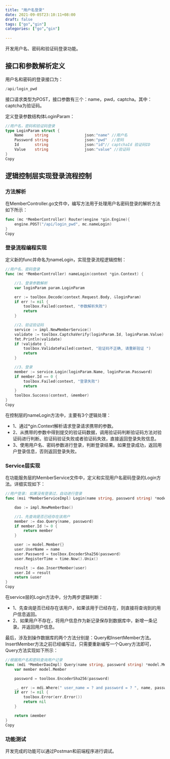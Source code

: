 ```yaml
---
title: "用户名登录"
date: 2021-09-05T23:10:11+08:00
draft: false
tags: ["go","gin"]
categories: ["go","gin"]
 
---
```


开发用户名、密码和验证码登录功能。

## 接口和参数解析定义

用户名和密码的登录接口为：

```go
/api/login_pwd
```

接口请求类型为POST，接口参数有三个：name，pwd，captcha。其中：captcha为验证码。

定义登录参数结构体LoginParam：

```go
//用户名，密码和验证码登录
type LoginParam struct {
    Name     string                json:"name" //用户名
    Password string                json:"pwd"  //密码
    Id       string                json:"id"// captchaId 验证码ID
    Value    string                json:"value" //验证码
}
Copy
```

## 逻辑控制层实现登录流程控制

### 方法解析

在MemberController.go文件中，编写方法用于处理用户名密码登录的解析方法如下所示：

```go
func (mc *MemberController) Router(engine *gin.Engine){
    engine.POST("/api/login_pwd", mc.nameLogin)
}
Copy
```

### 登录流程编程实现

定义新的func并命名为nameLogin，实现登录流程逻辑控制：

```go
//用户名、密码登录
func (mc *MemberController) nameLogin(context *gin.Context) {

    //1、登录参数解析
    var loginParam param.LoginParam

    err := toolbox.Decode(context.Request.Body, &loginParam)
    if err != nil {
        toolbox.Failed(context, "参数解析失败")
        return
    }

    //2、验证验证码
    service := impl.NewMemberService()
    validate := toolbox.CaptchaVerify(loginParam.Id, loginParam.Value)
    fmt.Println(validate)
    if !validate {
        toolbox.ValidateFailed(context, "验证码不正确, 请重新验证 ")
        return
    }

    //3、登录
    member := service.Login(loginParam.Name, loginParam.Password)
    if member.Id == 0 {
        toolbox.Failed(context, "登录失败")
        return
    }
    toolbox.Success(context, &member)
}
Copy
```

在控制层的nameLogin方法中，主要有3个逻辑处理：

- 1、通过*gin.Context解析请求登录请求携带的参数。
- 2、从携带的参数中得到提交的验证码数据，调用验证码判断验证码方法对验证码进行判断。验证码验证失败或者验证码失效，直接返回登录失败信息。
- 3、使用用户名、密码参数进行登录，判断登录结果。如果登录成功，返回用户登录信息，否则返回登录失败。

### Service层实现

在功能服务层的MemberService文件中，定义和实现用户名密码登录的Login方法。详细实现如下：

```go
//用户登录: 如果没有登录过，自动进行登录
func (msi *MemberServiceImpl) Login(name string, password string) *model.Member {

    dao := impl.NewMemberDao()

    //1、先查询是否已经存在该用户
    member := dao.Query(name, password)
    if member.Id != 0 {
        return member
    }

    user := model.Member{}
    user.UserName = name
    user.Password = toolbox.EncoderSha256(password)
    user.RegisterTime = time.Now().Unix()

    result := dao.InsertMember(user)
    user.Id = result
    return &user
}
Copy
```

在service层的Login方法中，分为两步逻辑判断：

- 1、先查询是否已经存在该用户，如果该用于已经存在，则直接将查询到的用户信息返回。
- 2、如果用户不存在，将用户信息作为新记录保存到数据库中，新增一条记录。并返回用户信息。

最后，涉及到操作数据库的两个方法分别是：Query和InsertMember方法。InsertMember方法之前已经编写过，只需要重新编写一个Query方法即可，Query方法实现如下所示：

```go
//根据用户名和密码查询用户记录
func (mdi *MemberDaoImpl) Query(name string, password string) *model.Member {
    var member model.Member

    password = toolbox.EncoderSha256(password)

    _, err := mdi.Where(" user_name = ? and password = ? ", name, password).Get(&member)
    if err != nil {
        toolbox.Error(err.Error())
        return nil
    }

    return &member
}
Copy
```

### 功能测试

开发完成的功能可以通过Postman和前端程序进行调试。